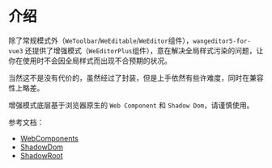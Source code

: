 # 介绍

除了常规模式外（`WeToolbar`/`WeEditable`/`WeEditor`组件），`wangeditor5-for-vue3` 还提供了增强模式（`WeEditorPlus`组件），意在解决全局样式污染的问题，让你在使用时不会因全局样式而出现不合预期的状况。

当然这不是没有代价的，虽然经过了封装，但是上手依然有些许难度，同时在兼容性上略差。

增强模式底层基于浏览器原生的 `Web Component` 和 `Shadow Dom`，请谨慎使用。

参考文档：

- [WebComponents](https://developer.mozilla.org/zh-CN/docs/Web/Web_Components)
- [ShadowDom](https://developer.mozilla.org/zh-CN/docs/Web/Web_Components/Using_shadow_DOM)
- [ShadowRoot](https://developer.mozilla.org/zh-CN/docs/Web/API/ShadowRoot)
